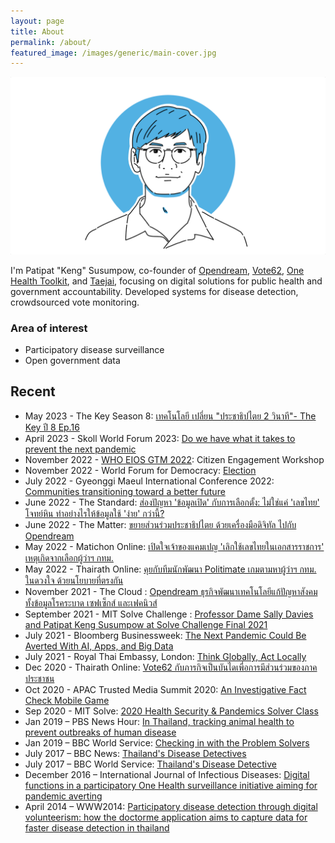```yaml
---
layout: page
title: About
permalink: /about/
featured_image: /images/generic/main-cover.jpg
---
```


![](/images/generic/about-image.webp)

I'm Patipat "Keng" Susumpow, co-founder of [Opendream][1], [Vote62][17], [One Health Toolkit][16], and [Taejai][15], focusing on digital solutions for public health and government accountability. Developed systems for disease detection, crowdsourced vote monitoring.

### Area of interest

- Participatory disease surveillance
- Open government data

## Recent
- May 2023 - The Key Season 8: [เทคโนโลยี เปลี่ยน "ประชาธิปไตย 2 วินาที"- The Key ปี 8 Ep.16][32]
- April 2023 - Skoll World Forum 2023: [Do we have what it takes to prevent the next pandemic][31]
- November 2022 - [WHO EIOS GTM 2022][30]: Citizen Engagement Workshop
- November 2022 - World Forum for Democracy: [Election][29]
- July 2022 - Gyeonggi Maeul International Conference 2022: [Communities transitioning toward a better future][28]
- June 2022 - The Standard: [ส่องปัญหา 'ข้อมูลเปิด' กับการเลือกตั้ง: ไม่ใช่แค่ 'เลขไทย' โจทย์หิน ทำอย่างไรให้ข้อมูลใช้ 'ง่าย' กว่านี้?][27]
- June 2022 - The Matter: [ขยายส่วนร่วมประชาธิปไตย ด้วยเครื่องมือดิจิทัล ไปกับ Opendream][26]
- May 2022 - Matichon Online: [เปิดใจเจ้าของแคมเปญ 'เลิกใช้เลขไทยในเอกสารราชการ' เหตุเกิดจากเลือกผู้ว่าฯ กทม.][25]
- May 2022 - Thairath Online: [คุยกับทีมนักพัฒนา Politimate เกมตามหาผู้ว่าฯ กทม. ในดวงใจ ด้วยนโยบายที่ตรงกัน][24]
- November 2021 - The Cloud : [Opendream ธุรกิจพัฒนาเทคโนโลยีแก้ปัญหาสังคม ทั้งข้อมูลโรคระบาด เซฟเซ็กส์ และเฟคนิวส์][23]
- September 2021 - MIT Solve Challenge : [Professor Dame Sally Davies and Patipat Keng Susumpow at Solve Challenge Final 2021][22]
- July 2021 - Bloomberg Businessweek: [The Next Pandemic Could Be Averted With AI, Apps, and Big Data][20]
- July 2021 - Royal Thai Embassy, London: [Think Globally, Act Locally][21]
- Dec 2020 - Thairath Online: [Vote62 กับภารกิจเป็นบันไดเพื่อการมีส่วนร่วมของภาคประชาชน][18]
- Oct 2020 - APAC Trusted Media Summit 2020: [An Investigative Fact Check Mobile Game][19]
- Sep 2020 - MIT Solve: [2020 Health Security & Pandemics Solver Class][14]
- Jan 2019 – PBS News Hour: [In Thailand, tracking animal health to prevent outbreaks of human disease][8]
- Jan 2019 – BBC World Service: [Checking in with the Problem Solvers][9]
- July 2017 – BBC News: [Thailand's Disease Detectives][10]
- July 2017 – BBC World Service: [Thailand's Disease Detective][11]
- December 2016 – International Journal of Infectious Diseases: [Digital functions in a participatory One Health surveillance initiative aiming for pandemic averting][12]
- April 2014 – WWW2014: [Participatory disease detection through digital volunteerism: how the doctorme application aims to capture data for faster disease detection in thailand][13] 

[1]: https://www.opendream.co.th
[2]: https://www.opendream.co.th/en/projects_en
[3]: https://www.mozilla.org/th/
[4]: https://www.facebook.com/opendatathailand/
[5]: https://www.linkedin.com/in/patipat/
[6]: https://twitter.com/kengggg
[7]: https://keybase.io/keng
[8]: https://www.pbs.org/newshour/show/in-thailand-tracking-animal-health-to-prevent-outbreaks-of-human-disease
[9]: https://www.bbc.co.uk/programmes/w3cswvs7
[10]: https://www.youtube.com/watch?v=cjAoMXW77Ls
[11]: https://www.bbc.co.uk/programmes/p057pp7w
[12]: https://www.researchgate.net/publication/312243761_Digital_functions_in_a_participatory_One_Health_surveillance_initiative_aiming_for_pandemic_averting
[13]: https://www.researchgate.net/publication/261959492_Participatory_disease_detection_through_digital_volunteerism_how_the_doctorme_application_aims_to_capture_data_for_faster_disease_detection_in_thailand
[14]: https://solve.mit.edu/articles/meet-the-solver-teams-health-security-pandemics
[15]: https://taejai.com
[16]: https://onehealthtoolkit.org
[17]: https://vote62.com
[18]: https://www.thairath.co.th/lifestyle/tech/1994783
[19]: https://vimeo.com/480642691
[20]: https://www.bloomberg.com/news/articles/2021-07-15/how-to-stop-the-next-pandemic-from-happening-ai-big-data-and-vaccines
[21]: https://london.thaiembassy.org/en/content/think-globally-act-locally-featuring-prof-lertrak?cate=5d6636c215e39c3bd0006cb9
[22]: https://youtu.be/ha24ulnnDEk
[23]: https://readthecloud.co/opendream/
[24]: https://www.thairath.co.th/news/politic/2395407
[25]: https://www.matichon.co.th/social/news_3372561
[26]: https://thematter.co/social/opendream-interview/177510
[27]: https://thestandard.co/thailand-election-pain-points/
[28]: https://week.ggmaeul.or.kr/56
[29]: https://www.coe.int/en/web/world-forum-democracy/lab-8-2022-elections
[30]: https://www.who.int/initiatives/eios/global-technical-meeting-2022
[31]: https://www.youtube.com/watch?v=tIftG8iCdUs
[32]: https://www.youtube.com/watch?v=PFjHwsfhKsc